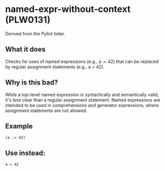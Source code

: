 # named-expr-without-context (PLW0131)
Derived from the Pylint linter.
## What it does
Checks for uses of named expressions (e.g., a := 42) that can be
replaced by regular assignment statements (e.g., a = 42).
## Why is this bad?
While a top-level named expression is syntactically and semantically valid,
it's less clear than a regular assignment statement. Named expressions are
intended to be used in comprehensions and generator expressions, where
assignment statements are not allowed.
## Example
```
(a := 42)
```
## Use instead:
```
a = 42
```